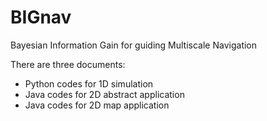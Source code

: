 # BIGnav
Bayesian Information Gain for guiding Multiscale Navigation 

There are three documents:

- Python codes for 1D simulation
- Java codes for 2D abstract application
- Java codes for 2D map application
